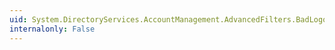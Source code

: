 ```yaml
---
uid: System.DirectoryServices.AccountManagement.AdvancedFilters.BadLogonCount(System.Int32,System.DirectoryServices.AccountManagement.MatchType)
internalonly: False
---
```

